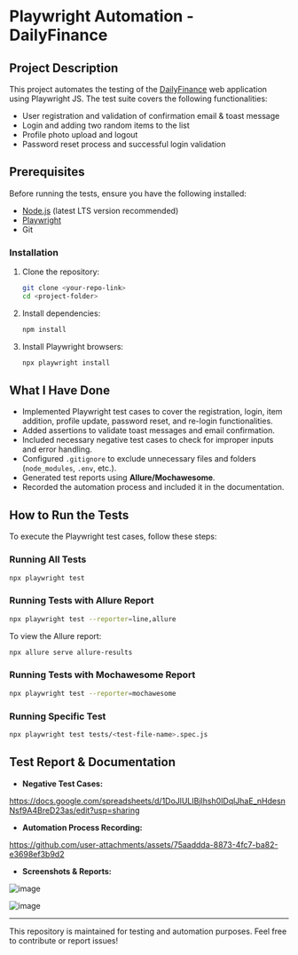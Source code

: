 # Playwright Automation - DailyFinance

## Project Description
This project automates the testing of the [DailyFinance](https://dailyfinance.roadtocareer.net/) web application using Playwright JS. The test suite covers the following functionalities:
- User registration and validation of confirmation email & toast message
- Login and adding two random items to the list
- Profile photo upload and logout
- Password reset process and successful login validation

## Prerequisites
Before running the tests, ensure you have the following installed:
- [Node.js](https://nodejs.org/) (latest LTS version recommended)
- [Playwright](https://playwright.dev/)
- Git

### Installation
1. Clone the repository:
   ```sh
   git clone <your-repo-link>
   cd <project-folder>
   ```
2. Install dependencies:
   ```sh
   npm install
   ```
3. Install Playwright browsers:
   ```sh
   npx playwright install
   ```

## What I Have Done
- Implemented Playwright test cases to cover the registration, login, item addition, profile update, password reset, and re-login functionalities.
- Added assertions to validate toast messages and email confirmation.
- Included necessary negative test cases to check for improper inputs and error handling.
- Configured `.gitignore` to exclude unnecessary files and folders (`node_modules`, `.env`, etc.).
- Generated test reports using **Allure/Mochawesome**.
- Recorded the automation process and included it in the documentation.

## How to Run the Tests
To execute the Playwright test cases, follow these steps:

### Running All Tests
```sh
npx playwright test
```

### Running Tests with Allure Report
```sh
npx playwright test --reporter=line,allure
```
To view the Allure report:
```sh
npx allure serve allure-results
```

### Running Tests with Mochawesome Report
```sh
npx playwright test --reporter=mochawesome
```

### Running Specific Test
```sh
npx playwright test tests/<test-file-name>.spec.js
```

## Test Report & Documentation
- **Negative Test Cases:**

https://docs.google.com/spreadsheets/d/1DoJlULIBjlhsh0IDqlJhaE_nHdesnNsf9A4BreD23as/edit?usp=sharing
  
- **Automation Process Recording:**

https://github.com/user-attachments/assets/75aaddda-8873-4fc7-ba82-e3698ef3b9d2
  
- **Screenshots & Reports:**

![image](https://github.com/user-attachments/assets/32fee694-a9ca-4a17-b31c-30228865e16b)

![image](https://github.com/user-attachments/assets/a930e1c5-8067-48df-b413-c1e1c7fa5b04)


---

This repository is maintained for testing and automation purposes. Feel free to contribute or report issues!

